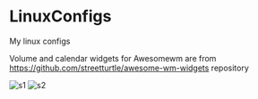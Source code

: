 # LinuxConfigs
My linux configs

Volume and calendar widgets for Awesomewm are from https://github.com/streetturtle/awesome-wm-widgets repository

![s1](https://github.com/jackob101/LinuxConfigs/blob/master/images/1.png "Screenshoot 1")
![s2](https://github.com/jackob101/LinuxConfigs/blob/master/images/2.png "Screenshoot 2")
